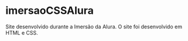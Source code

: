 # imersaoCSSAlura
Site desenvolvido durante a Imersão da Alura. O site foi desenvolvido em HTML e CSS.
